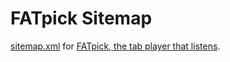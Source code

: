 # FATpick Sitemap

[sitemap.xml](https://www.fatpick.com/sitemap.xml) for [FATpick, the tab player that listens](https://www.fatpick.com/learn-to-play-guitar).
